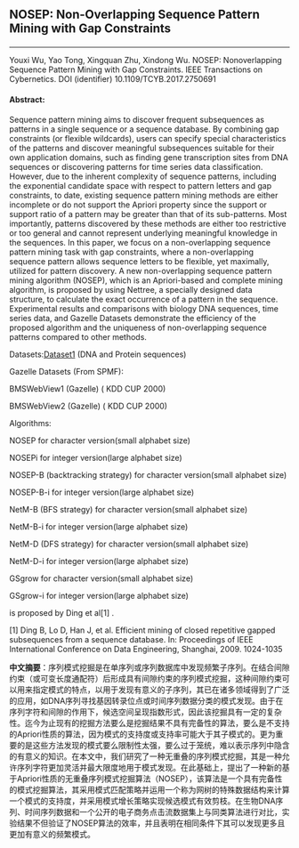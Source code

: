 ## NOSEP: Non-Overlapping Sequence Pattern Mining with Gap Constraints</p>
***

Youxi Wu, Yao Tong, Xingquan Zhu, Xindong Wu. NOSEP: Nonoverlapping Sequence Pattern Mining with Gap Constraints. IEEE Transactions on Cybernetics.  DOI (identifier) 10.1109/TCYB.2017.2750691

#### Abstract:

Sequence pattern mining aims to discover frequent subsequences as patterns in a single sequence or a sequence database. By combining gap constraints (or flexible wildcards), users can specify special characteristics of the patterns and discover meaningful subsequences suitable for their own application domains, such as finding gene transcription sites from DNA sequences or discovering patterns for time series data classification.  However, due to the inherent complexity of sequence patterns, including the exponential candidate space with respect to pattern letters and gap constraints, to date, existing sequence pattern mining methods are either incomplete or do not support the Apriori property since the support or support ratio of a pattern may be greater than that of its sub-patterns. Most importantly, patterns discovered by these methods are either too restrictive or too general and cannot represent underlying meaningful knowledge in the sequences. In this paper, we focus on a non-overlapping sequence pattern mining task with gap constraints, where a non-overlapping sequence pattern allows sequence letters to be flexible, yet maximally, utilized for pattern discovery. A new non-overlapping sequence pattern mining algorithm (NOSEP), which is an Apriori-based and complete mining algorithm, is proposed by using Nettree, a specially designed data structure, to calculate the exact occurrence of a pattern in the sequence. Experimental results and comparisons with biology DNA sequences, time series data,  and  Gazelle Datasets demonstrate the efficiency of the proposed algorithm and the uniqueness of non-overlapping sequence patterns compared to other methods.

Datasets:[Dataset1](https://github.com/wuc567/Pattern-Mining/blob/master/NOSEP/DataSet.rar)  (DNA and Protein sequences)

 

Gazelle Datasets (From SPMF):

BMSWebView1 (Gazelle) ( KDD CUP 2000)

BMSWebView2 (Gazelle) ( KDD CUP 2000)

 

 

Algorithms:

NOSEP   for character version(small alphabet size)

NOSEPi   for integer version(large alphabet size)

 

NOSEP-B   (backtracking strategy) for character version(small alphabet size)

NOSEP-B-i  for integer version(large alphabet size)

 

NetM-B   (BFS strategy) for character version(small alphabet size)

NetM-B-i   for integer version(large alphabet size)

 

NetM-D  (DFS strategy) for character version(small alphabet size)

NetM-D-i   for integer version(large alphabet size)

 

 

GSgrow  for character version(small alphabet size)

GSgrow-i  for integer version(large alphabet size)

is proposed by Ding et al[1] .

 

[1] Ding B, Lo D, Han J, et al. Efficient mining of closed repetitive gapped subsequences from a sequence database. In: Proceedings of IEEE International Conference on Data Engineering, Shanghai, 2009. 1024-1035

**中文摘要**：序列模式挖掘是在单序列或序列数据库中发现频繁子序列。在结合间隙约束（或可变长度通配符）后形成具有间隙约束的序列模式挖掘，这种间隙约束可以用来指定模式的特点，以用于发现有意义的子序列，其已在诸多领域得到了广泛的应用，如DNA序列寻找基因转录位点或时间序列数据分类的模式发现。由于在序列字符和间隙的作用下，候选空间呈现指数形式，因此该挖掘具有一定的复杂性。迄今为止现有的挖掘方法要么是挖掘结果不具有完备性的算法，要么是不支持的Apriori性质的算法，因为模式的支持度或支持率可能大于其子模式的。更为重要的是这些方法发现的模式要么限制性太强，要么过于笼统，难以表示序列中隐含的有意义的知识。在本文中，我们研究了一种无重叠的序列模式挖掘，其是一种允许序列字符更加灵活并最大限度地用于模式发现。在此基础上，提出了一种新的基于Apriori性质的无重叠序列模式挖掘算法（NOSEP），该算法是一个具有完备性的模式挖掘算法，其采用模式匹配策略并运用一个称为网树的特殊数据结构来计算一个模式的支持度，并采用模式增长策略实现候选模式有效剪枝。在生物DNA序列、时间序列数据和一个公开的电子商务点击流数据集上与同类算法进行对比，实验结果不但验证了NOSEP算法的效率，并且表明在相同条件下其可以发现更多且更加有意义的频繁模式。

